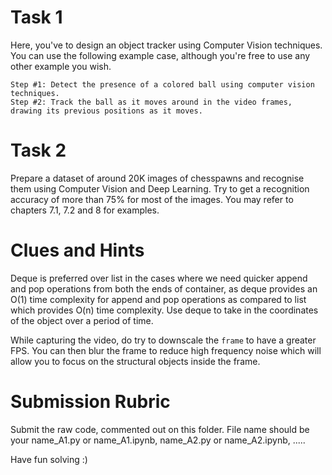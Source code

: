 # Task 1

Here, you've to design an object tracker using Computer Vision techniques. You can use the following example case, although you're free to use any other example you  wish. 

    Step #1: Detect the presence of a colored ball using computer vision techniques.
    Step #2: Track the ball as it moves around in the video frames, drawing its previous positions as it moves.

# Task 2

Prepare a dataset of around 20K images of chesspawns and recognise them using Computer Vision and Deep Learning. Try to get a recognition accuracy of more than 75% for most of the images. You may refer to chapters 7.1, 7.2 and 8 for examples.

# Clues and Hints

Deque is preferred over list in the cases where we need quicker append and pop operations from both the ends of container, as deque provides an O(1) time complexity for append and pop operations as compared to list which provides O(n) time complexity. Use deque to take in the coordinates of the object over a period of time. 

While capturing the video, do try to downscale the ```frame``` to have a greater FPS. You can then blur the frame to reduce high frequency noise which will allow you to focus on the structural objects inside the frame.

# Submission Rubric

Submit the raw code, commented out on this folder. File name should be your name_A1.py or name_A1.ipynb, name_A2.py or name_A2.ipynb, .....



Have fun solving :)

